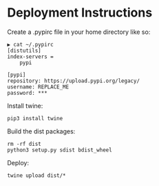 # Deployment Instructions
Create a .pypirc file in your home directory like so:
```
▶ cat ~/.pypirc
[distutils]
index-servers =
    pypi

[pypi]
repository: https://upload.pypi.org/legacy/
username: REPLACE_ME
password: ***
```

Install twine:
```
pip3 install twine
```

Build the dist packages:
```
rm -rf dist
python3 setup.py sdist bdist_wheel
```

Deploy:
```
twine upload dist/*
```
